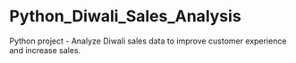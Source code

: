 # Python_Diwali_Sales_Analysis
Python project - Analyze Diwali sales data to improve customer experience and increase sales.
